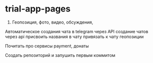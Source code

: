 # trial-app-pages

1. Геопозиция, фото, видео, обсуждения,

Автоматическое создания чата в telegram через API 
создание чатов через api 
присвоить названия в чату 
привязать к чату геопозиции 

Почитать про сервисы payment, донаты 

Создать репозиторий и запушить первым коммитом 
